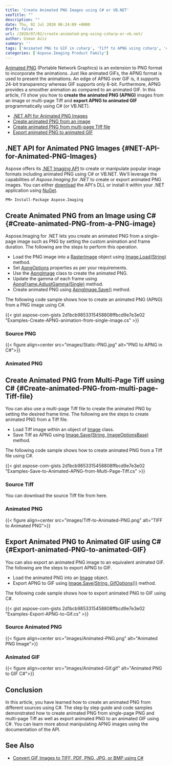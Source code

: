 ```yaml
---
title: 'Create Animated PNG Images using C# or VB.NET'
seoTitle: ""
description: ""
date: Thu, 02 Jul 2020 06:24:09 +0000
draft: false
url: /2020/07/02/create-animated-png-using-csharp-or-vb.net/
author: Usman Aziz
summary: ''
tags: ['Animated PNG to GIF in csharp', 'Tiff to APNG using csharp', 'create APNG using csharp', 'create animated PNG using csharp']
categories: ['Aspose.Imaging Product Family']
---
```


[Animated PNG][1] (Portable Network Graphics) is an extension to PNG format to incorporate the animations. Just like animated GIFs, the APNG format is used to present the animations. An edge of APNG over GIF is, it supports 24-bit transparency whereas GIF supports only 8-bit. Furthermore, APNG provides a smoother animation as compared to an animated GIF. In this article, I'll show you how to **create the animated PNG (APNG)** images from an image or multi-page Tiff and **export APNG to animated GIF** programmatically using C# (or VB.NET).

*   [.NET API for Animated PNG Images][2]
*   [Create animated PNG from an image][3]
*   [Create animated PNG from multi-page Tiff file][4]
*   [Export animated PNG to animated GIF][5]

## .NET API for Animated PNG Images {#NET-API-for-Animated-PNG-Images}

Aspose offers its [.NET Imaging API][6] to create or manipulate popular image formats including animated PNG using C# or VB.NET. We'll leverage the capabilities of _Aspose.Imaging for .NET_ to create or export animated PNG images. You can either [download][7] the API's DLL or install it within your .NET application using [NuGet][8].

```
PM> Install-Package Aspose.Imaging
```

## Create Animated PNG from an Image using C# {#Create-animated-PNG-from-a-PNG-image}

Aspose.Imaging for .NET lets you create an animated PNG from a single-page image such as PNG by setting the custom animation and frame duration. The following are the steps to perform this operation.

*   Load the PNG image into a [RasterImage][9] object using [Image.Load(String)][10] method.
*   Set [ApngOptions][11] properties as per your requirements.
*   Use the [ApngImage][12] class to create the animated PNG.
*   Update the gamma of each frame using [ApngFrame.AdjustGamma(Single)][13] method.
*   Create animated PNG using [ApngImage.Save()][14] method.

The following code sample shows how to create an animated PNG (APNG) from a PNG image using C#.

{{< gist aspose-com-gists 2d1bcb9853315458808ffbcd9e7e3e02 "Examples-Create-APNG-animation-from-single-image.cs" >}}

### Source PNG



{{< figure align=center src="images/Static-PNG.jpg" alt="PNG to APNG in C#">}}


### Animated PNG

## Create Animated PNG from Multi-Page Tiff using C# {#Create-animated-PNG-from-multi-page-Tiff-file}

You can also use a multi-page Tiff file to create the animated PNG by setting the desired frame time. The following are the steps to create animated PNG from a Tiff file.

*   Load Tiff image within an object of [Image][15] class.
*   Save Tiff as APNG using [Image.Save(String, ImageOptionsBase)][16] method.

The following code sample shows how to create animated PNG from a Tiff file using C#.

{{< gist aspose-com-gists 2d1bcb9853315458808ffbcd9e7e3e02 "Examples-Save-to-Animated-APNG-from-Multi-Page-Tiff.cs" >}}

### Source Tiff

You can download the source Tiff file from here.

### Animated PNG



{{< figure align=center src="images/Tiff-to-Animated-PNG.png" alt="TIFF to Animated PNG">}}


## Export Animated PNG to Animated GIF using C# {#Export-animated-PNG-to-animated-GIF}

You can also export an animated PNG image to an equivalent animated GIF. The following are the steps to export APNG to GIF.

*   Load the animated PNG into an [Image][17] object.
*   Export APNG to GIF using [Image.Save(String, GifOptions())][18] method.

The following code sample shows how to export animated PNG to GIF using C#.

{{< gist aspose-com-gists 2d1bcb9853315458808ffbcd9e7e3e02 "Examples-Export-APNG-to-Gif.cs" >}}

### Source Animated PNG



{{< figure align=center src="images/Animated-PNG.png" alt="Animated PNG Image">}}


### Animated GIF



{{< figure align=center src="images/Animated-Gif.gif" alt="Animated PNG to GIF C#">}}


## Conclusion

In this article, you have learned how to create an animated PNG from different sources using C#. The step by step guide and code samples demonstrated how to create animated PNG from single-page PNG and multi-page Tiff as well as export animated PNG to an animated GIF using C#. You can learn more about manipulating APNG images using the documentation of the API.

## See Also

*   [Convert GIF Images to TIFF, PDF, PNG, JPG, or BMP using C#][19]




[1]: https://en.wikipedia.org/wiki/APNG
[2]: #NET-API-for-Animated-PNG-Images
[3]: #Create-animated-PNG-from-a-PNG-image
[4]: #Create-animated-PNG-from-multi-page-Tiff-file
[5]: #Export-animated-PNG-to-animated-GIF
[6]: https://products.aspose.com/imaging/net
[7]: https://downloads.aspose.com/imaging/net
[8]: http://nuget.org/packages/Aspose.imaging
[9]: https://apireference.aspose.com/imaging/net/aspose.imaging/rasterimage
[10]: https://apireference.aspose.com/imaging/net/aspose.imaging.image/load/methods/2
[11]: https://apireference.aspose.com/imaging/net/aspose.imaging.imageoptions/apngoptions
[12]: https://apireference.aspose.com/imaging/net/aspose.imaging.fileformats.apng/apngimage
[13]: https://apireference.aspose.com/imaging/net/aspose.imaging/rastercachedimage/methods/adjustgamma
[14]: https://apireference.aspose.com/imaging/net/aspose.imaging/image/methods/save
[15]: https://apireference.aspose.com/imaging/net/aspose.imaging/image
[16]: https://apireference.aspose.com/imaging/net/aspose.imaging.image/save/methods/3
[17]: https://apireference.aspose.com/imaging/net/aspose.imaging/image
[18]: https://apireference.aspose.com/imaging/net/aspose.imaging.image/save/methods/3
[19]: https://blog.aspose.com/2020/06/10/convert-gif-images-to-tiff-pdf-png-jpg-or-bmp-using-csharp/





